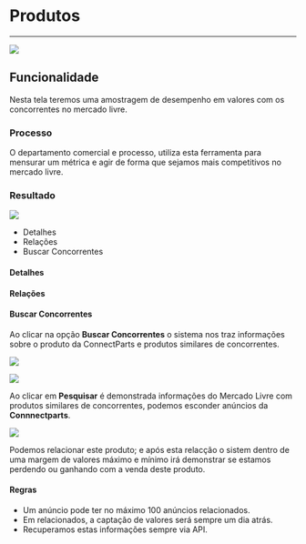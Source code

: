 # Produtos 

---

![](http://developers.connectparts.com.br/imagens/SDPprod01.png)

## Funcionalidade

Nesta tela teremos uma amostragem de  desempenho em valores com os concorrentes no mercado livre.

### Processo

O departamento comercial e processo, utiliza esta ferramenta para mensurar um métrica e agir de forma que sejamos mais competitivos no mercado livre.

### Resultado

![](http://developers.connectparts.com.br/imagens/SDPprod02.png)

* Detalhes
* Relações
* Buscar Concorrentes



#### Detalhes

#### Relações

#### Buscar Concorrentes

Ao clicar na opção **Buscar Concorrentes** o sistema nos traz informações sobre o produto da ConnectParts e produtos similares de concorrentes.

![](http://developers.connectparts.com.br/imagens/buscarCorrentes01.png)

![](http://developers.connectparts.com.br/imagens/buscarCorrentes02.png)

Ao clicar em **Pesquisar** é demonstrada informações do Mercado Livre com produtos similares de concorrentes, podemos esconder anúncios da **Connnectparts**.

![](http://developers.connectparts.com.br/imagens/buscarCorrentes03.png)

Podemos relacionar este produto; e após esta relacção o sistem dentro de uma margem de valores máximo e mínimo irá demonstrar se estamos perdendo ou ganhando com a venda deste produto.

#### Regras

* Um anúncio pode ter no máximo 100 anúncios relacionados.
* Em relacionados, a captação de valores será sempre um dia atrás.
* Recuperamos estas informações sempre via API.



















